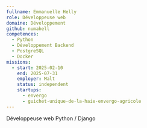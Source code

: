 ```yaml
---
fullname: Emmanuelle Helly
role: Développeuse web
domaine: Développement
github: numahell
competences:
  - Python
  - Développement Backend
  - PostgreSQL
  - Docker
missions:
  - start: 2025-02-10
    end: 2025-07-31
    employer: Malt
    status: independent
    startups:
      - envergo
      - guichet-unique-de-la-haie-envergo-agricole
---
```

Développeuse web Python / Django